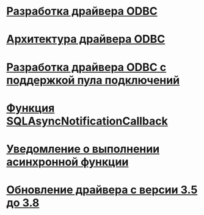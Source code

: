 # [Разработка драйвера ODBC](developing-an-odbc-driver.md)
# [Архитектура драйвера ODBC](odbc-driver-architecture.md)
# [Разработка драйвера ODBC с поддержкой пула подключений](developing-connection-pool-awareness-in-an-odbc-driver.md)

# [Функция SQLAsyncNotificationCallback](sqlasyncnotificationcallback-function.md)
# [Уведомление о выполнении асинхронной функции](notification-of-asynchronous-function-completion.md)

# [Обновление драйвера с версии 3.5 до 3.8](upgrading-a-3-5-driver-to-a-3-8-driver.md)
